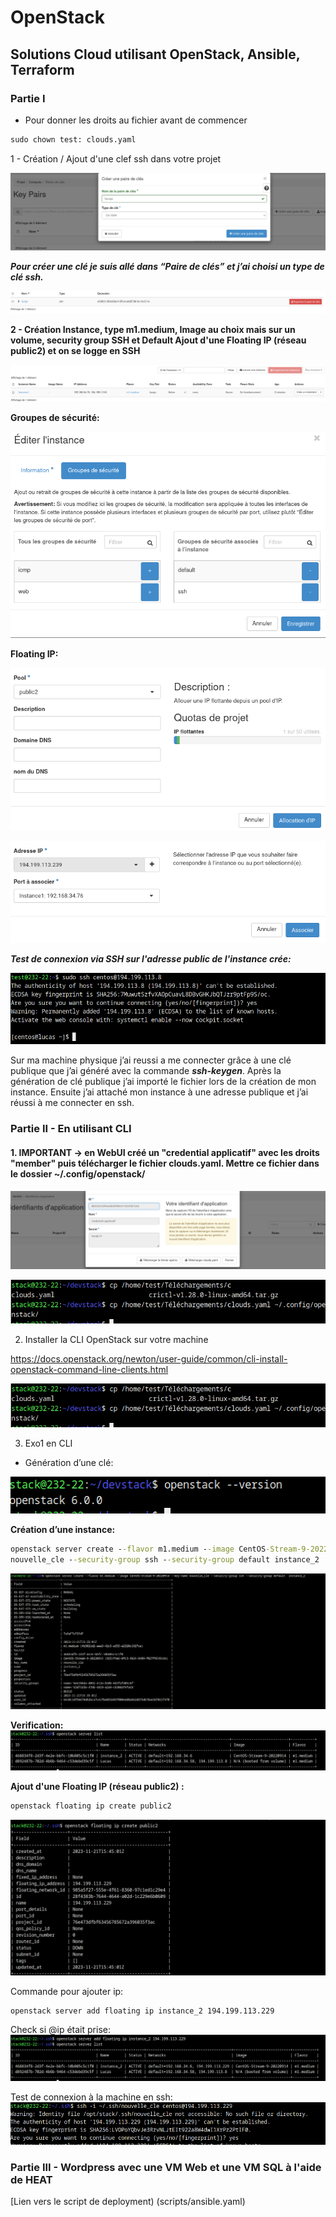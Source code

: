 # OpenStack

## Solutions Cloud utilisant OpenStack, Ansible, Terraform

### Partie I

- Pour donner les droits au fichier avant de commencer

```cmd
sudo chown test: clouds.yaml
```
1 - Création / Ajout d'une clef ssh dans votre projet

![Alt_text](images/img_p0_1.png)

_**Pour créer une clé je suis allé dans “Paire de clés” et j’ai choisi un type de clé ssh.**_

![Alt_text](images/img_p0_2.png)

**2 - Création Instance, type m1.medium, Image au choix mais sur un volume, security group SSH et Default
Ajout d'une Floating IP (réseau public2) et on se logge en SSH**

![Alt_text](images/img_p0_3.png)

**Groupes de sécurité:**

![Alt_text](images/img_p0_4.png)

**Floating IP:**

![Alt_text](images/img_p1_1.png)

![Alt_text](images/img_p1_2.png)


_**Test de connexion via SSH sur l'adresse public de l'instance crée:**_

![Alt_text](images/img_p1_3.png)

Sur ma machine physique j’ai reussi a me connecter grâce à une clé publique que j’ai généré avec la commande _**ssh-keygen**_. Après la génération de clé publique j’ai importé le fichier lors de la création de mon instance. Ensuite j’ai attaché mon instance à une adresse publique et j’ai réussi à me connecter en ssh.

### Partie II - En utilisant CLI

#### 1. IMPORTANT -> en WebUI créé un "credential applicatif" avec les droits "member" puis télécharger le fichier clouds.yaml. Mettre ce fichier dans le dossier ~/.config/openstack/

![Alt_text](images/img_p2_1.png)

![Alt_text](images/img_p2_2.png)

2. Installer la CLI OpenStack sur votre machine

https://docs.openstack.org/newton/user-guide/common/cli-install-openstack-command-line-clients.html

![Alt_text](images/img_p2_2.png)

3. Exo1 en CLI
- Génération d’une clé:

![Alt_text](images/img_p2_3.png)

**Création d’une instance:**
```cmd
openstack server create --flavor m1.medium --image CentOS-Stream-9-20220914 --key-name
nouvelle_cle --security-group ssh --security-group default instance_2
```
![Alt_text](images/img_p3_1.png)

**Verification:**
![Alt_text](images/img_p3_2.png)

**Ajout d'une Floating IP (réseau public2) :**

```cmd
openstack floating ip create public2
```

![Alt_text](images/img_p3_3.png)

Commande pour ajouter ip: 

```cmd
openstack server add floating ip instance_2 194.199.113.229
```
Check si @ip était prise:
![Alt_text](images/img_p3_4.png)

Test de connexion à la machine en ssh:
![Alt_text](images/img_p4_1.png)

### Partie III - Wordpress avec une VM Web et une VM SQL à l'aide de HEAT
[Lien vers le script de deployment) (scripts/ansible.yaml)




